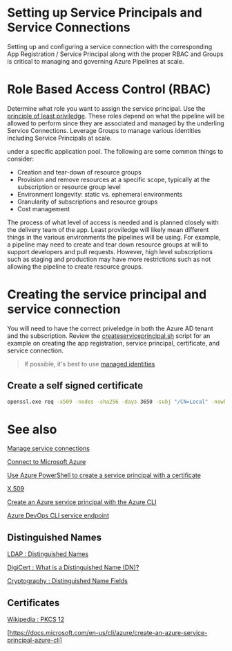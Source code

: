 
# Setting up Service Principals and Service Connections

Setting up and configuring a service connection with the corresponding App Registration / Service Principal along with the proper RBAC and Groups is critical to managing and governing Azure Pipelines at scale.

# Role Based Access Control (RBAC)

Determine what role you want to assign the service principal. Use the [principle of least priviledge](https://en.m.wikipedia.org/wiki/Principle_of_least_privilege). These roles depend on what the pipeline will be allowed to perform since they are associated and managed by the underling Service Connections. Leverage Groups to manage various identities including Service Principals at scale.

under a specific application pool. The following are some common things to consider:

- Creation and tear-down of resource groups
- Provision and remove resources at a specific scope, typically at the subscription or resource group level
- Environment longevity: static vs. ephemeral environments
- Granularity of subscriptions and resource groups
- Cost management

The process of what level of access is needed and is planned closely with
the delivery team of the app. Least proviledge will likely mean different things
in the various environments the pipelines will be using. For example, a pipeline may need to
create and tear down resource groups at will to support developers and pull requests.
However, high level subscriptions such as staging and production may have more restrictions
such as not allowing the pipeline to create resource groups.

# Creating the service principal and service connection

You will need to have the correct priveledge in both the Azure AD tenant and the subscription. Review
the [createserviceprincipal.sh](../helpers/createserviceprincipal.sh) script for an example on creating
the app registration, service principal, certificate, and service connection.

> If possible, it's best to use [managed identities](https://docs.microsoft.com/en-us/azure/active-directory/managed-identities-azure-resources/overview)

## Create a self signed certificate

``` bash
openssl.exe req -x509 -nodes -sha256 -days 3650 -subj "/CN=Local" -newkey rsa:2048 -keyout Local.key -out Local.crt
```

# See also

[Manage service connections](https://docs.microsoft.com/en-us/azure/devops/pipelines/library/service-endpoints?view=azure-devops&tabs=yaml)

[Connect to Microsoft Azure](https://docs.microsoft.com/en-us/azure/devops/pipelines/library/connect-to-azure?view=azure-devops)

[Use Azure PowerShell to create a service principal with a certificate](https://docs.microsoft.com/en-us/azure/active-directory/develop/howto-authenticate-service-principal-powershell)

[X.509](https://en.wikipedia.org/wiki/X.509)

[Create an Azure service principal with the Azure CLI](https://docs.microsoft.com/en-us/cli/azure/create-an-azure-service-principal-azure-cli)

[Azure DevOps CLI service endpoint](https://docs.microsoft.com/en-us/azure/devops/cli/service-endpoint?view=azure-devops)

## Distinguished Names

[LDAP : Distinguished Names](https://docs.microsoft.com/en-us/previous-versions/windows/desktop/ldap/distinguished-names)

[DigiCert : What is a Distinguished Name (DN)?](https://knowledge.digicert.com/generalinformation/INFO1745.html)

[Cryptography : Distinguished Name Fields](https://docs.microsoft.com/en-us/windows/win32/seccrypto/distinguished-name-fields)

## Certificates

[Wikipedia : PKCS 12](https://en.wikipedia.org/wiki/PKCS_12)

[https://docs.microsoft.com/en-us/cli/azure/create-an-azure-service-principal-azure-cli]
